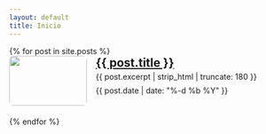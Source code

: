 ```yaml
---
layout: default
title: Inicio
---
```


<div class="posts-feed">
  {% for post in site.posts %}
  <article class="post-card" style="display:flex;gap:1rem;align-items:flex-start;margin-bottom:1.25rem;">
    <a class="thumb" href="{{ post.url | relative_url }}" style="flex:0 0 140px;">
      <img src="{{ post.image | default: '/assets/placeholder.jpg' | relative_url }}" alt="" style="width:140px;height:90px;object-fit:cover;border-radius:8px;">
    </a>
    <div class="body" style="flex:1;">
      <h2 style="margin:0 0 .25rem;"><a href="{{ post.url | relative_url }}">{{ post.title }}</a></h2>
      <p style="margin:.25rem 0 .5rem;">{{ post.excerpt | strip_html | truncate: 180 }}</p>
      <time datetime="{{ post.date | date_to_xmlschema }}">{{ post.date | date: "%-d %b %Y" }}</time>
    </div>
  </article>
  {% endfor %}
</div>
